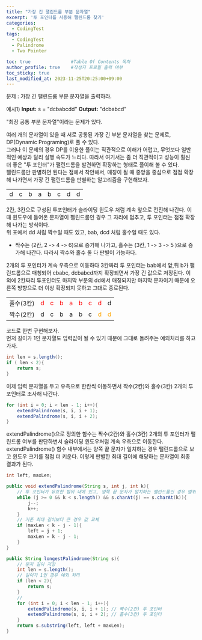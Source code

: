```yaml
---
title: "가장 긴 팰린드롬 부분 문자열"
excerpt: '투 포인터를 사용해 팰린드롬 찾기'
categories:
  - CodingTest
tags:
  - CodingTest
  - Palindrome
  - Two Pointer

toc: true               #Table Of Contents 목차 
author_profile: true    #작성자 프로필 출력 여부
toc_sticky: true
last_modified_at: 2023-11-25T20:25:00+09:00
---
```

문제 : 가장 긴 팰린드롬 부분 문자열을 출력하라.


예시1)
**Input:** s = "dcbabcdd"
**Output:** "dcbabcd"

"최장 공통 부분 문자열"이라는 문제가 있다.

여러 개의 문자열이 있을 때 서로 공통된 가장 긴 부분 문자열을 찾는 문제로, DP(Dynamic Programing)로 풀 수 있다.<br>
그러나 이 문제의 경우 DP를 이용한 풀이는 직관적으로 이해가 어렵고, 무엇보다 일반적인 예상과 달리 실행 속도가 느리다.
따라서 여기서는 좀 더 직관적이고 성능이 훨씬 더 좋은 "투 포인터"가 팰린드롬을 발견하면 확장하는 형태로 풀이해 볼 수 있다.<br>
팰린드롬만 판별하면 된다는 점에서 착안해서, 매칭이 될 때 중앙을 중심으로 점점 확장해 나가면서 가장 긴 팰린드롬을 판별하는 알고리즘을 구현해보자.

| | | | | | | | |
|---|---|---|---|---|---|---|---|
|d|c|b|a|b|c|d|d|

2칸, 3칸으로 구성된 투포인터가 슬라이딩 윈도우 처럼 계속 앞으로 전진해 나간다. 이때 윈도우에 들어온 문자열이 팰린드롬인 경우 그 자리에 멈추고, 투 포인터는 점점 확장해 나가는 방식이다.<br>
위 표에서 dd 처럼 짝수일 때도 있고, bab, dcd 처럼 홀수일 때도 있다.<br>
- 짝수는 (2칸, 2 -> 4 -> 6)으로 증가해 나가고, 홀수는 (3칸, 1 -> 3 -> 5 )으로 증가해 나간다.
  따라서 짝수와 홀수 둘 다 판별이 가능하다.

2개의 투 포인터가 계속 우측으로 이동하다 3칸짜리 투 포인터는 bab에서 앞,뒤 b가 팰린드롬으로 매칭되어 cbabc, dcbabcd까지 확장되면서 가장 긴 값으로 저장된다. 이 외에 2칸짜리 투포인터도 마지막 부분의 dd에서 매칭되지만 마지막 문자이기 때문에 오른쪽 방향으로 더 이상 확장되지 못하고 그대로 종료된다.

| | | | | | | | | |
|---|---|---|---|---|---|---|---|---|
|홀수(3칸)|<span style="color:red">d</span>|<span style="color:red">c</span>|<span style="color:red">b</span>|<span style="color:red">a</span>|<span style="color:red">b</span>|<span style="color:red">c</span>|<span style="color:red">d</span>|d|
|짝수(2칸)|d|c|b|a|b|c|<span style="color:orange">d</span>|<span style="color:orange">d</span>|

코드로 한번 구현해보자.<br>
먼저 길이가 1인 문자열도 입력값이 될 수 있기 때문에 그대로 돌려주는 예외처리를 하고 가자.<br>
``` java
int len = s.length();
if ( len < 2){
	return s;
}
```

이제 입력 문자열을 두고 우측으로 한칸씩 이동하면서 짝수(2칸)와 홀수(3칸) 2개의 투포인터로 조사해 나간다.

```java
for (int i = 0; i < len - 1; i++){
	extendPalindrome(s, i, i + 1);
	extendPalindrome(s, i, i + 2);
}
```

extendPalindrome()으로 정의한 함수는 짝수(2칸)와 홀수(3칸) 2개의 투 포인터가 팰린드롬 여부를 판단하변서 슬라이딩 윈도우처럼 계속 우측으로 이동한다.
extendPalindrome() 함수 내부에서는 양쪽 끝 문자가 일치하는 경우 팰린드롬으로 보고 윈도우 크기를 점점 더 키운다. 이렇게 판별한 최대 길이에 해당하는 문자열이 최종 결과가 된다.

```java
int left, maxLen;

public void extendPalindrome(String s, int j, int k){
	// 투 포인터가 유효한 범위 내에 있고, 양쪽 끝 문자가 일치하는 팰린드롬인 경우 범위 확장
	while (j >= 0 && k < s.length() && s.charAt(j) == s.charAt(k)){
		j--;
		k++;
	}
	// 기존 최대 길이보다 큰 경우 값 교체
	if (maxLen < k - j - 1){
		left = j + 1;
		maxLen = k - j - 1;
	}
}

public String longestPalindrome(String s){
	// 문자 길이 저장
	int len = s.length();
	// 길이가 1인 경우 예외 처리
	if (len < 2){
		return s;
	}
	//
	for (int i = 0; i < len - 1; i++){
		extendPalindrome(s, i, i + 1); // 짝수(2칸) 투 포인터
		extendPalindrome(s, i, i + 2); // 홀수(3칸) 투 포인터
	}
	return s.substring(left, left + maxLen);
}
```